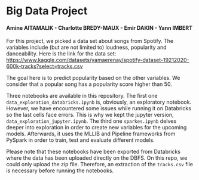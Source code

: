 # Big Data Project
#### Amine AITAMALIK - Charlotte BREDY-MAUX - Emir DAKIN - Yann IMBERT

For this project, we picked a data set about songs from Spotify. The variables include (but are not limited to) loudness, popularity and danceability. Here is the link for the data set: https://www.kaggle.com/datasets/yamaerenay/spotify-dataset-19212020-600k-tracks?select=tracks.csv

The goal here is to predict popularity based on the other variables. We consider that a popular song has a popularity score higher than 50.

Three notebooks are available in this repository. The first one ``data_exploration_databricks.ipynb`` is, obviously, an exploratory notebook. However, we have encountered some issues while running it on Databricks so the last cells face errors. This is why we kept the jupyter version, ``data_exploration_jupyter.ipynb``. The third one ``sparkes.ipynb`` delves deeper into exploration in order to create new variables for the upcoming models. Afterwards, it uses the MLLIB and Pipeline frameworks from PySpark in order to train, test and evaluate different models.  

Please note that these notebooks have been exported from Databricks where the data has been uploaded directly on the DBFS. On this repo, we could only upload the zip file. Therefore, an extraction of the ``tracks.csv`` file is necessary before running the notebooks.
